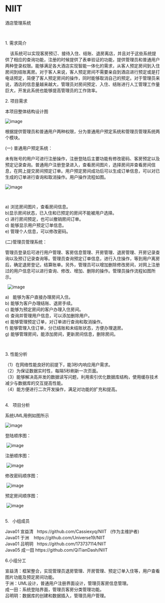 # NIIT
酒店管理系统

<br>
<p>1. 需求简介</p>
<p>&nbsp; &nbsp; 该系统可以实现客房预订、接待入住、结账、退房离店，并且对于这些系统提供了相应的查询功能，注册的时候提供了表单验证的功能，提供管理员和普通用户两种登录权限。能够满足各大酒店实现智能一体化的需求，从客人预定房间到入住房间到结账离房。对于客人来说，客人预定房间不需要亲自到酒店进行预定或是打电话预定，简便了客人预定房间的操作，同时能够取消自己的预定。对于管理员来说，酒店的信息量越来越大，管理员对房间预定、入住、结账进行人工管理工作量巨大，开发此系统也能够提高管理员的工作效率。
</p>

<p>2.  项目需求</p>
<p>本项目整体结构设计图</p>

 ![image](https://github.com/Cassiexyq/NIIT/blob/master/UML/系统结构图.jpg)
 </br>
<p>根据提供管理员和普通用户两种权限，分为普通用户预定系统和管理员管理系统两个模块。
</p>
<p>(一)	普通用户预定系统：</p>
<p>未有账号的用户可进行注册操作，注册登陆后主要功能有修改密码、客房预定以及预定记录查询。普通用户注册登录进入，查看房间图片，选择房间并查看房间信息，在网上提交房间预定订单。用户预定房间成功后可以生成订单信息，可以对已生成的订单进行查询和取消操作。用户操作流程如图。
</p>

 ![image](https://github.com/Cassiexyq/NIIT/blob/master/UML/用户操作流程.jpg)
 
 </br>
<p>a)  浏览房间图片，查看房间信息。</br>
b)显示房间状态，已入住和已预定的房间不能被用户选择。</br>
c)	进行房间预定，也可以撤销房间订单。</br>
d)	能够显示用户预定订单信息。</br>
e)	管理个人信息，可以修改密码。
</br></p>
<p>(二)管理员管理系统：</p>
<p>管理员登录后可进行用户管理、客房信息管理、开房管理、退房管理、开房记录查询以及预订记录查询等。管理员查询预定订单信息，进行入住操作，等到用户离房后，确定退房登记，结算账单。另外，管理员可以增加删除修改房间，对网上注册过的用户信息可以进行查询、修改、增加、删除的操作。管理员操作流程如图所示。
</p>

   ![image](https://github.com/Cassiexyq/NIIT/blob/master/UML/管理员操作流程.jpg)
 
<p>a)   能够为客户直接办理房间入住。<br/>
b)	能够为客户办理结账、退房手续。<br/>
c)	能够为预定房间的客户办理入住房间。<br/>
d)	查询并管理用户信息，可以添加删除用户。<br/>
e)	能够管理预定订单，对订单进行查询和取消操作。<br/>
f) 能够管理入住订单，分已结账和未结账状态，方便办理退房。</br>
g)	能够管理房间，能添加房间，更新房间信息，删除房间。</br>
</p></br>
<p>3.  性能分析</p>
（1）在网络性能良好的前提下，能3秒内响应用户需求。<br/>
（2）为保证数据实时性，每隔5秒刷新一次页面。<br/>
（3）能够解决高并发的数据读写问题，利用索引优化数据库结构，使用缓存技术减少与数据库的交互提高性能。</br>
（4）能方便进行二次开发操作，满足对功能的扩充和提高。</br>
<p></br>4.    项目分析</p>
<p>系统UML用例如图所示</p>

 ![image](https://github.com/Cassiexyq/NIIT/blob/master/UML/系统UML用例图.jpg)
 
<p>登陆顺序图：</p>
  
  ![image](https://github.com/Cassiexyq/NIIT/blob/master/UML/登陆顺序图.jpg)
  
<p>注册顺序图：</p>
  
  ![image](https://github.com/Cassiexyq/NIIT/blob/master/UML/注册顺序图.jpg)
  
<p>修改密码顺序图：</p>
  
  ![image](https://github.com/Cassiexyq/NIIT/blob/master/UML/修改密码顺序图.jpg)

<p>预定房间顺序图：</p>
  
  ![image](https://github.com/Cassiexyq/NIIT/blob/master/UML/房间预定顺序图.jpg)
 
<p></br> 5.    小组成员</p><p>
Java01 宣益清   https://github.com/Cassiexyq/NIIT   (作为主维护者)</br>
Java01 于洲    https://github.com/Universe19/NIIT </br>
Java01 吕明玥   https://github.com/173737114/NIIT  </br>
Java05 成一田 https://github.com/QiTianDash/NIIT </br>
</p>
<p>6.小组分工</p><p>
宣益清：框架整合，实现管理员退房管理、开房管理、预定订单入住等，用户查看图片功能及预定房间功能。</br>
于洲：UML设计，普通用户注册界面设计，管理员客房信息管理。</br>
成一田：系统登陆界面，管理员客房分类管理功能。</br>
吕明玥：数据库的创建和数据插入，管理员用户管理。</br>
</p><p>
